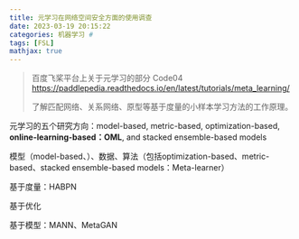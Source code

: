 ```yaml
---
title: 元学习在网络空间安全方面的使用调查
date: 2023-03-19 20:15:22
categories: 机器学习 #
tags: [FSL]
mathjax: true
---
```


> 百度飞桨平台上关于元学习的部分  Code04
> https://paddlepedia.readthedocs.io/en/latest/tutorials/meta_learning/
>
> 了解匹配网络、关系网络、原型等基于度量的小样本学习方法的工作原理。

元学习的五个研究方向：model-based, metric-based, optimization-based, **online-learning-based：OML**, and stacked ensemble-based models

模型（model-based、）、数据、算法（包括optimization-based、metric-based、stacked ensemble-based models：Meta-learner）



基于度量：HABPN

基于优化

基于模型：MANN、MetaGAN

